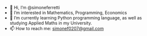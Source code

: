 - 👋 Hi, I’m @simoneferretti
- 👀 I’m interested in Mathematics, Programming, Economics
- 🌱 I’m currently learning Python programming language, as well as studying Applied Maths in my University.
- 📫 How to reach me: simonef0207@gmail.com

<!---
simoneferretti/simoneferretti is a ✨ special ✨ repository because its `README.md` (this file) appears on your GitHub profile.
You can click the Preview link to take a look at your changes.
--->
